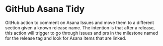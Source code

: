 # GitHub Asana Tidy

GitHub action to comment on Asana Issues and move them to a different section given a known release name. The intention is that after a release, this action will trigger to go through issues and prs in the milestone named for the release tag and look for Asana items that are linked.
